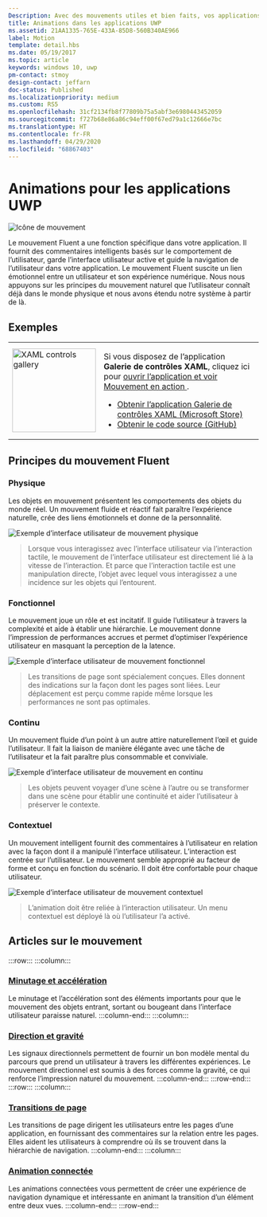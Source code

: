 ```yaml
---
Description: Avec des mouvements utiles et bien faits, vos applications prennent vie et donnent l’impression d’un travail soigné. Elles permettent aux utilisateurs de comprendre les changements de contexte et assure l’homogénéité des expériences par des transitions visuelles.
title: Animations dans les applications UWP
ms.assetid: 21AA1335-765E-433A-85D8-560B340AE966
label: Motion
template: detail.hbs
ms.date: 05/19/2017
ms.topic: article
keywords: windows 10, uwp
pm-contact: stmoy
design-contact: jeffarn
doc-status: Published
ms.localizationpriority: medium
ms.custom: RS5
ms.openlocfilehash: 31cf2134fb8f77809b75a5abf3e6980443452059
ms.sourcegitcommit: f727b68e86a86c94eff00f67ed79a1c12666e7bc
ms.translationtype: HT
ms.contentlocale: fr-FR
ms.lasthandoff: 04/29/2020
ms.locfileid: "68867403"
---
```

# <a name="motion-for-uwp-apps"></a>Animations pour les applications UWP

![Icône de mouvement](../images/motion-2x.png)

Le mouvement Fluent a une fonction spécifique dans votre application. Il fournit des commentaires intelligents basés sur le comportement de l’utilisateur, garde l’interface utilisateur active et guide la navigation de l’utilisateur dans votre application. Le mouvement Fluent suscite un lien émotionnel entre un utilisateur et son expérience numérique. Nous nous appuyons sur les principes du mouvement naturel que l’utilisateur connaît déjà dans le monde physique et nous avons étendu notre système à partir de là.

## <a name="examples"></a>Exemples

<table>
<tr>
<td><img src="images/xaml-controls-gallery-app-icon.png" alt="XAML controls gallery" width="168"></img></td>
<td>
    <p>Si vous disposez de l’application <strong style="font-weight: semi-bold">Galerie de contrôles XAML</strong>, cliquez ici pour <a href="xamlcontrolsgallery:/category/Motion">ouvrir l’application et voir Mouvement en action </a>.</p>
    <ul>
    <li><a href="https://www.microsoft.com/store/productId/9MSVH128X2ZT">Obtenir l’application Galerie de contrôles XAML (Microsoft Store)</a></li>
    <li><a href="https://github.com/Microsoft/Xaml-Controls-Gallery">Obtenir le code source (GitHub)</a></li>
    </ul>
</td>
</tr>
</table>

## <a name="fluent-motion-principles"></a>Principes du mouvement Fluent

### <a name="physical"></a>Physique

Les objets en mouvement présentent les comportements des objets du monde réel. Un mouvement fluide et réactif fait paraître l’expérience naturelle, crée des liens émotionnels et donne de la personnalité.

![Exemple d’interface utilisateur de mouvement physique](images/Physical.gif)
> Lorsque vous interagissez avec l’interface utilisateur via l’interaction tactile, le mouvement de l’interface utilisateur est directement lié à la vitesse de l’interaction. Et parce que l’interaction tactile est une manipulation directe, l’objet avec lequel vous interagissez a une incidence sur les objets qui l’entourent.

### <a name="functional"></a>Fonctionnel

Le mouvement joue un rôle et est incitatif. Il guide l’utilisateur à travers la complexité et aide à établir une hiérarchie. Le mouvement donne l’impression de performances accrues et permet d’optimiser l’expérience utilisateur en masquant la perception de la latence.

![Exemple d’interface utilisateur de mouvement fonctionnel](images/functional.gif)
> Les transitions de page sont spécialement conçues. Elles donnent des indications sur la façon dont les pages sont liées. Leur déplacement est perçu comme rapide même lorsque les performances ne sont pas optimales.

### <a name="continuous"></a>Continu

Un mouvement fluide d’un point à un autre attire naturellement l’œil et guide l’utilisateur. Il fait la liaison de manière élégante avec une tâche de l’utilisateur et la fait paraître plus consommable et conviviale.

![Exemple d’interface utilisateur de mouvement en continu](images/continuous3.gif)
> Les objets peuvent voyager d’une scène à l’autre ou se transformer dans une scène pour établir une continuité et aider l’utilisateur à préserver le contexte.

### <a name="contextual"></a>Contextuel

Un mouvement intelligent fournit des commentaires à l’utilisateur en relation avec la façon dont il a manipulé l’interface utilisateur. L’interaction est centrée sur l’utilisateur. Le mouvement semble approprié au facteur de forme et conçu en fonction du scénario. Il doit être confortable pour chaque utilisateur.

![Exemple d’interface utilisateur de mouvement contextuel](images/Contextual.gif)
> L’animation doit être reliée à l’interaction utilisateur. Un menu contextuel est déployé là où l’utilisateur l’a activé.

## <a name="motion-articles"></a>Articles sur le mouvement

:::row:::
    :::column:::
### <a name="timing-and-easing"></a>[Minutage et accélération](timing-and-easing.md)
Le minutage et l’accélération sont des éléments importants pour que le mouvement des objets entrant, sortant ou bougeant dans l’interface utilisateur paraisse naturel.
    :::column-end:::
    :::column:::
### <a name="directionality-and-gravity"></a>[Direction et gravité](directionality-and-gravity.md)
Les signaux directionnels permettent de fournir un bon modèle mental du parcours que prend un utilisateur à travers les différentes expériences. Le mouvement directionnel est soumis à des forces comme la gravité, ce qui renforce l’impression naturel du mouvement.
    :::column-end:::
:::row-end:::
:::row:::
    :::column:::
### <a name="page-transitions"></a>[Transitions de page](page-transitions.md)
Les transitions de page dirigent les utilisateurs entre les pages d’une application, en fournissant des commentaires sur la relation entre les pages. Elles aident les utilisateurs à comprendre où ils se trouvent dans la hiérarchie de navigation.
    :::column-end:::
    :::column:::
### <a name="connected-animation"></a>[Animation connectée](connected-animation.md)
Les animations connectées vous permettent de créer une expérience de navigation dynamique et intéressante en animant la transition d’un élément entre deux vues.
    :::column-end:::
:::row-end:::

